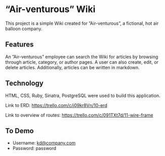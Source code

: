 
# “Air-venturous” Wiki

This project is a simple Wiki created for ”Air-venturous”, a fictional, hot air balloon company.

## Features

An ”Air-venturous” employee can search the Wiki for articles by browsing through article, category, or author pages. A user can also create, edit, or delete articles. Additionally, articles can be written in markdown.

## Technology

HTML, CSS, Ruby, Sinatra, PostgreSQL were used to build this application.

Link to ERD: https://trello.com/c/j09kr8Vn/10-erd

Link to overview of routes: https://trello.com/c/091TXt7d/11-wire-frame

## To Demo

* Username: kd@company.com
* Password: password